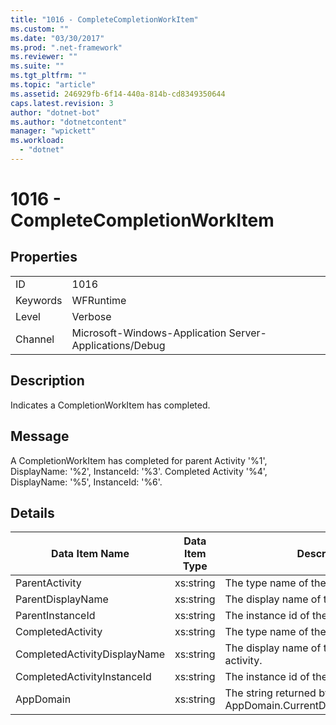 ```yaml
---
title: "1016 - CompleteCompletionWorkItem"
ms.custom: ""
ms.date: "03/30/2017"
ms.prod: ".net-framework"
ms.reviewer: ""
ms.suite: ""
ms.tgt_pltfrm: ""
ms.topic: "article"
ms.assetid: 246929fb-6f14-440a-814b-cd8349350644
caps.latest.revision: 3
author: "dotnet-bot"
ms.author: "dotnetcontent"
manager: "wpickett"
ms.workload: 
  - "dotnet"
---
```

# 1016 - CompleteCompletionWorkItem
## Properties  

|||  
|-|-|  
|ID|1016|  
|Keywords|WFRuntime|  
|Level|Verbose|  
|Channel|Microsoft-Windows-Application Server-Applications/Debug|  

## Description  
 Indicates a CompletionWorkItem has completed.  

## Message  
 A CompletionWorkItem has completed for parent Activity '%1', DisplayName: '%2', InstanceId: '%3'. Completed Activity '%4', DisplayName: '%5', InstanceId: '%6'.  

## Details  


|        Data Item Name        | Data Item Type |                         Description                          |
|------------------------------|----------------|--------------------------------------------------------------|
|        ParentActivity        |   xs:string    |            The type name of the parent activity.             |
|      ParentDisplayName       |   xs:string    |           The display name of the parent activity.           |
|       ParentInstanceId       |   xs:string    |           The instance id of the parent activity.            |
|      CompletedActivity       |   xs:string    |           The type name of the completed activity.           |
| CompletedActivityDisplayName |   xs:string    |         The display name of the completed activity.          |
| CompletedActivityInstanceId  |   xs:string    |          The instance id of the completed activity.          |
|          AppDomain           |   xs:string    | The string returned by AppDomain.CurrentDomain.FriendlyName. |

